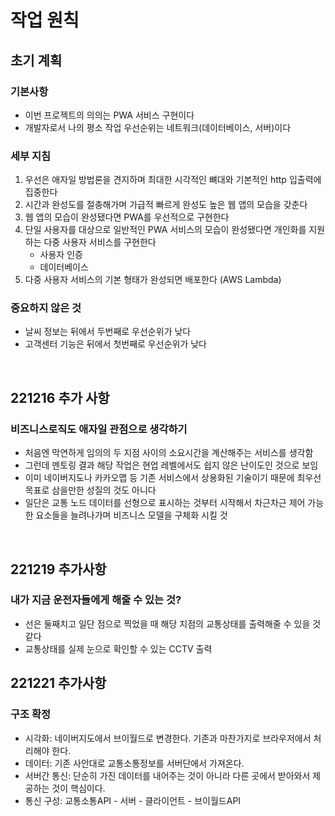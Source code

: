 # 작업 원칙
## 초기 계획
### 기본사항
- 이번 프로젝트의 의의는 PWA 서비스 구현이다
- 개발자로서 나의 평소 작업 우선순위는 네트워크(데이터베이스, 서버)이다

### 세부 지침
1. 우선은 애자일 방법론을 견지하며 최대한 시각적인 뼈대와 기본적인 http 입출력에 집중한다
2. 시간과 완성도를 절충해가며 가급적 빠르게 완성도 높은 웹 앱의 모습을 갖춘다
3. 웹 앱의 모습이 완성됐다면 PWA를 우선적으로 구현한다
4. 단일 사용자를 대상으로 일반적인 PWA 서비스의 모습이 완성됐다면 개인화를 지원하는 다중 사용자 서비스를 구현한다
   - 사용자 인증
   - 데이터베이스
5. 다중 사용자 서비스의 기본 형태가 완성되면 배포한다 (AWS Lambda)

### 중요하지 않은 것
- 날씨 정보는 뒤에서 두번째로 우선순위가 낮다
- 고객센터 기능은 뒤에서 첫번째로 우선순위가 낮다

<br>

## 221216 추가 사항
### 비즈니스로직도 애자일 관점으로 생각하기
- 처음엔 막연하게 임의의 두 지점 사이의 소요시간을 계산해주는 서비스를 생각함
- 그런데 멘토링 결과 해당 작업은 현업 레벨에서도 쉽지 않은 난이도인 것으로 보임
- 이미 네이버지도나 카카오맵 등 기존 서비스에서 상용화된 기술이기 때문에 최우선 목표로 삼을만한 성질의 것도 아니다
- 일단은 교통 노드 데이터를 선형으로 표시하는 것부터 시작해서 차근차근 제어 가능한 요소들을 늘려나가며 비즈니스 모델을 구체화 시킬 것

<br>

## 221219 추가사항
### 내가 지금 운전자들에게 해줄 수 있는 것?
- 선은 둘째치고 일단 점으로 찍었을 때 해당 지점의 교통상태를 출력해줄 수 있을 것 같다
- 교통상태를 실제 눈으로 확인할 수 있는 CCTV 출력

## 221221 추가사항
### 구조 확정
- 시각화: 네이버지도에서 브이월드로 변경한다. 기존과 마찬가지로 브라우저에서 처리해야 한다.
- 데이터: 기존 사안대로 교통소통정보를 서버단에서 가져온다.
- 서버간 통신: 단순히 가진 데이터를 내어주는 것이 아니라 다른 곳에서 받아와서 제공하는 것이 핵심이다.
- 통신 구성: 교통소통API - 서버 - 클라이언트 - 브이월드API
